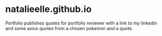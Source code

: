 # natalieelle.github.io
Portfolio publishes quotes for portfolio reviewer with a link to my linkedin and some axios quotes from a chosen pokemon and a quote.
